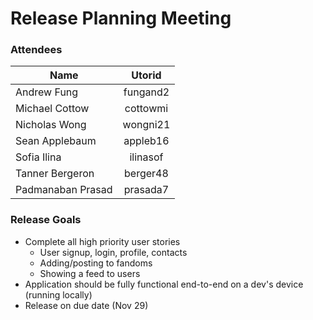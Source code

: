 # Release Planning Meeting

### Attendees

| Name              | Utorid       |
| ----------------- |:------------:|
| Andrew Fung       | fungand2     |
| Michael Cottow    | cottowmi     |
| Nicholas Wong     | wongni21     |
| Sean Applebaum    | appleb16     |
| Sofia Ilina       | ilinasof     |
| Tanner Bergeron   | berger48     |
| Padmanaban Prasad | prasada7     |

### Release Goals

* Complete all high priority user stories
    * User signup, login, profile, contacts
    * Adding/posting to fandoms
    * Showing a feed to users
* Application should be fully functional end-to-end on a dev's device (running locally)
* Release on due date (Nov 29)